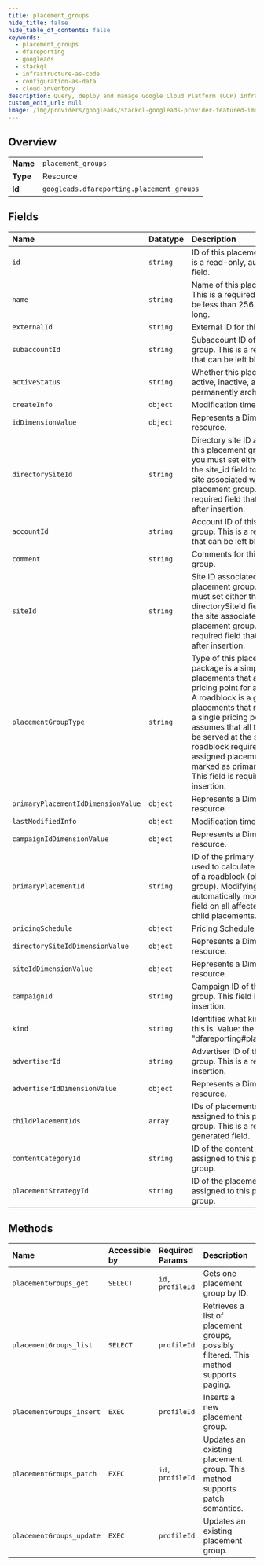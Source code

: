 ```yaml
---
title: placement_groups
hide_title: false
hide_table_of_contents: false
keywords:
  - placement_groups
  - dfareporting
  - googleads    
  - stackql
  - infrastructure-as-code
  - configuration-as-data
  - cloud inventory
description: Query, deploy and manage Google Cloud Platform (GCP) infrastructure and resources using SQL
custom_edit_url: null
image: /img/providers/googleads/stackql-googleads-provider-featured-image.png
---
```

  
    

## Overview
<table><tbody>
<tr><td><b>Name</b></td><td><code>placement_groups</code></td></tr>
<tr><td><b>Type</b></td><td>Resource</td></tr>
<tr><td><b>Id</b></td><td><code>googleads.dfareporting.placement_groups</code></td></tr>
</tbody></table>

## Fields
| Name | Datatype | Description |
|:-----|:---------|:------------|
| `id` | `string` | ID of this placement group. This is a read-only, auto-generated field. |
| `name` | `string` | Name of this placement group. This is a required field and must be less than 256 characters long. |
| `externalId` | `string` | External ID for this placement. |
| `subaccountId` | `string` | Subaccount ID of this placement group. This is a read-only field that can be left blank. |
| `activeStatus` | `string` | Whether this placement group is active, inactive, archived or permanently archived. |
| `createInfo` | `object` | Modification timestamp. |
| `idDimensionValue` | `object` | Represents a DimensionValue resource. |
| `directorySiteId` | `string` | Directory site ID associated with this placement group. On insert, you must set either this field or the site_id field to specify the site associated with this placement group. This is a required field that is read-only after insertion. |
| `accountId` | `string` | Account ID of this placement group. This is a read-only field that can be left blank. |
| `comment` | `string` | Comments for this placement group. |
| `siteId` | `string` | Site ID associated with this placement group. On insert, you must set either this field or the directorySiteId field to specify the site associated with this placement group. This is a required field that is read-only after insertion. |
| `placementGroupType` | `string` | Type of this placement group. A package is a simple group of placements that acts as a single pricing point for a group of tags. A roadblock is a group of placements that not only acts as a single pricing point, but also assumes that all the tags in it will be served at the same time. A roadblock requires one of its assigned placements to be marked as primary for reporting. This field is required on insertion. |
| `primaryPlacementIdDimensionValue` | `object` | Represents a DimensionValue resource. |
| `lastModifiedInfo` | `object` | Modification timestamp. |
| `campaignIdDimensionValue` | `object` | Represents a DimensionValue resource. |
| `primaryPlacementId` | `string` | ID of the primary placement, used to calculate the media cost of a roadblock (placement group). Modifying this field will automatically modify the primary field on all affected roadblock child placements. |
| `pricingSchedule` | `object` | Pricing Schedule |
| `directorySiteIdDimensionValue` | `object` | Represents a DimensionValue resource. |
| `siteIdDimensionValue` | `object` | Represents a DimensionValue resource. |
| `campaignId` | `string` | Campaign ID of this placement group. This field is required on insertion. |
| `kind` | `string` | Identifies what kind of resource this is. Value: the fixed string "dfareporting#placementGroup". |
| `advertiserId` | `string` | Advertiser ID of this placement group. This is a required field on insertion. |
| `advertiserIdDimensionValue` | `object` | Represents a DimensionValue resource. |
| `childPlacementIds` | `array` | IDs of placements which are assigned to this placement group. This is a read-only, auto-generated field. |
| `contentCategoryId` | `string` | ID of the content category assigned to this placement group. |
| `placementStrategyId` | `string` | ID of the placement strategy assigned to this placement group. |
## Methods
| Name | Accessible by | Required Params | Description |
|:-----|:--------------|:----------------|:------------|
| `placementGroups_get` | `SELECT` | `id, profileId` | Gets one placement group by ID. |
| `placementGroups_list` | `SELECT` | `profileId` | Retrieves a list of placement groups, possibly filtered. This method supports paging. |
| `placementGroups_insert` | `EXEC` | `profileId` | Inserts a new placement group. |
| `placementGroups_patch` | `EXEC` | `id, profileId` | Updates an existing placement group. This method supports patch semantics. |
| `placementGroups_update` | `EXEC` | `profileId` | Updates an existing placement group. |
